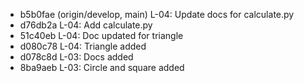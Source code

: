 * b5b0fae (origin/develop, main) L-04: Update docs for calculate.py
* d76db2a L-04: Add calculate.py
* 51c40eb L-04: Doc updated for triangle
* d080c78 L-04: Triangle added
* d078c8d L-03: Docs added
* 8ba9aeb L-03: Circle and square added